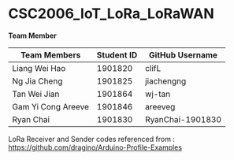 # CSC2006_IoT_LoRa_LoRaWAN

**Team Member**


|    Team Members    | Student ID |  GitHub Username  |
| ------------------ | ---------- | ----------------- |
| Liang Wei Hao      |  1901820   |      clifL        |
| Ng Jia Cheng       |  1901825   |    jiachengng     |
| Tan Wei Jian       |  1901864   |     wj-tan        |
| Gam Yi Cong Areeve |  1901846   |     areeveg       |
| Ryan Chai          |  1901830   |  RyanChai-1901830 |


LoRa Receiver and Sender codes referenced from : https://github.com/dragino/Arduino-Profile-Examples
